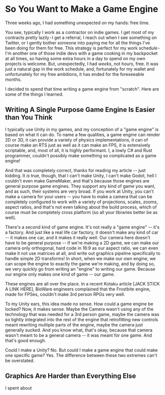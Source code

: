 # So You Want to Make a Game Engine

Three weeks ago, I had something unexpected on my hands: free time.

You see, typically I work as a contractor on indie games. I get most of my contracts pretty lazily - I get a referral, I reach out when I see something on Twitter, or I gently bother someone into paying me for all the things I've been doing for them for free. This strategy is perfect for my work schedule - I'm another one of those indie devs with a game cooking in my backpocket at all times, so having some extra hours in a day to spend on my own projects is welcome. But, unexpectedly, I had *weeks*, not hours, free. It was just a natural gap in the work schedule, and, fortunately for my wallet and unfortunately for my free ambitions, it has ended for the foreseeable months.

I decided to spend that time writing a game engine from "scratch". Here are some of the things I learned.

## Writing A Single Purpose Game Engine Is Easier than You Think

I typically use Unity in my games, and my conception of a "game engine" is based on what it can do. To name a few qualities, a game engine can render 2D or 3D, it can provide a variety of physics implementations, it can of course make an RTS just as well as it can make an FPS, it is extensively scriptable, and, most of all, it is highly performant. I, a lowly C# and Rust programmer, couldn't possibly make something so complicated as a game engine!

And that was completely correct, thanks for reading my article -- just kidding. It *is* true, though, that I can't make Unity, I can't make Godot, hell I couldn't even make GameMaker, and that's because those engines are general purpose game engines. They support any kind of game you want, and as such, their systems are very broad. If you work at Unity, you can't make a camera for your users -- you have to make a camera that can be completely configured to work with a variety of projections, scales, zooms, aspect ratios, and that's not even talking about the build process, which of course must be completely cross platform (so all your libraries better be as well). 

There's a second kind of game engine. It's not really a "game engine" -- it's a factory. And just like a real life car factory, it doesn't make any kind of car -- it makes one car, and it makes it really well. Our camera here doesn't have to be general purpose -- if we're making a 2D game, we can make our camera only orthogonal, hard code in 16:9 as our aspect ratio, we can even make it not use matrices at all, and write out graphics pipeline specifically to handle simple 2D transforms! In short, when we make our own engine, we can scope the engine to exactly the game we're making, and by doing so, we very quickly go from writing an "engine" to writing our game. Because our engine only makes one kind of game -- our game. 

These engines are all over the place. In a recent Kotaku article [JACK STICK A LINK HERE], BioWare engineers complained that the Frostbite engine, made for FPSes, couldn't make 3rd person RPGs very well. 

To my Unity ears, this idea made no sense. How could a game engine be locked? Now, it makes sense. Maybe the Camera wasn't using any of the technology that was needed for a 3rd person game, maybe the camera was so tightly integrated into the rest of the engine that retrofitting new controls meant rewriting multiple parts of the engine, maybe the camera just generally sucked. And you know what, that's okay, because that camera wasn't meant to be a general camera -- it was meant for one game. And that's good enough.

Could I make a Unity? No. But could I make a game engine that could make one specific game? Yes. The difference between these two extremes can't be overstated.

## Graphics Are Harder than Everything Else
I spent about 